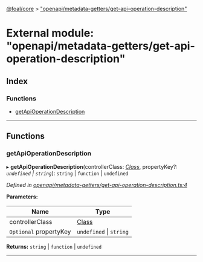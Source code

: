 [@foal/core](../README.md) > ["openapi/metadata-getters/get-api-operation-description"](../modules/_openapi_metadata_getters_get_api_operation_description_.md)

# External module: "openapi/metadata-getters/get-api-operation-description"

## Index

### Functions

* [getApiOperationDescription](_openapi_metadata_getters_get_api_operation_description_.md#getapioperationdescription)

---

## Functions

<a id="getapioperationdescription"></a>

###  getApiOperationDescription

▸ **getApiOperationDescription**(controllerClass: *[Class](_core_class_interface_.md#class)*, propertyKey?: *`undefined` \| `string`*): `string` \| `function` \| `undefined`

*Defined in [openapi/metadata-getters/get-api-operation-description.ts:4](https://github.com/FoalTS/foal/blob/aac11366/packages/core/src/openapi/metadata-getters/get-api-operation-description.ts#L4)*

**Parameters:**

| Name | Type |
| ------ | ------ |
| controllerClass | [Class](_core_class_interface_.md#class) |
| `Optional` propertyKey | `undefined` \| `string` |

**Returns:** `string` \| `function` \| `undefined`

___

